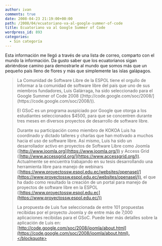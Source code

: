 ```yaml
---
author: ivan
comments: true
date: 2008-04-23 21:19:00+00:00
path: /2008/04/ecuatoriano-va-al-google-summer-of-code
title: Ecuatoriano va al Google Summer of Code
wordpress_id: 893
categories:
  - Sin categoría
---
```


Esta información me llegó a través de una lista de correo, comparto con el mundo la información. Da gusto saber que los ecuatorianos sigan abriéndose camino para demostrarle al mundo que somos más que un pequeño país lleno de flores y más que simplemente las islas galápagos.

<blockquote>La Comunidad de Software Libre de la ESPOL tiene el orgullo de informar
a la comunidad de software libre del país que uno de sus miembros
fundadores, Luis Galárraga, ha sido seleccionado para el Google Summer
of Code 2008 ([http://code.google.com/soc/2008/](https://code.google.com/soc/2008/)).

El GSoC es un programa auspiciado por Google que otorga a los
estudiantes seleccionados \$4500, para que se concentren durante tres
meses en diversos proyectos de desarrollo de software libre.

Durante su participación como miembro de KOKOA Luis ha coordinado y
dictado talleres y charlas que han motivado a muchos hacia el uso de
software libre. Así mismo, Luis ha sido un desarrollador activo en
proyectos de Software Libre como Joomla ([http://www.joomla.org](https://www.joomla.org/)) y Access
Grid ([http://www.accessgrid.org/](https://www.accessgrid.org/)). Actualmente se encuentra trabajando
en su tesis desarrollando una herramienta libre para manejo de webinars ([https://www.proyectossw.espol.edu.ec/websites/openasel/](https://www.proyectossw.espol.edu.ec/websites/openasel/)), el que ha dado como resultado la creación de un portal para manejo de proyectos de software libre en la ESPOL ([https://www.proyectossw.espol.edu.ec](https://www.proyectossw.espol.edu.ec/))

La propuesta de Luis fue seleccionada de entre 101 propuestas recibidas
por el proyecto Joomla y de entre más de 7,000 aplicaciones recibidas
para el GSoC. Puede leer más detalles sobre la aplicación de Luis
en:[http://code.google.com/soc/2008/joomla/about.html](https://code.google.com/soc/2008/joomla/about.html).</blockquote>
